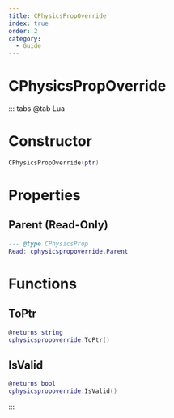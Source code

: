 ```yaml
---
title: CPhysicsPropOverride
index: true
order: 2
category:
  - Guide
---
```


# CPhysicsPropOverride

::: tabs
@tab Lua
# Constructor
```lua
CPhysicsPropOverride(ptr)
```
# Properties
## Parent (Read-Only)
```lua
--- @type CPhysicsProp
Read: cphysicspropoverride.Parent
```
# Functions
## ToPtr
```lua
@returns string
cphysicspropoverride:ToPtr()
```
## IsValid
```lua
@returns bool
cphysicspropoverride:IsValid()
```

:::